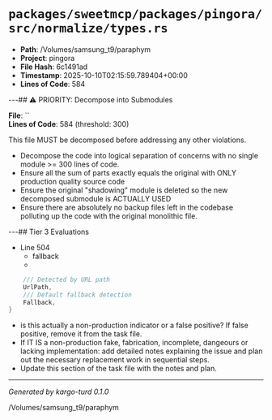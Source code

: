 # `packages/sweetmcp/packages/pingora/src/normalize/types.rs`

- **Path**: /Volumes/samsung_t9/paraphym
- **Project**: pingora
- **File Hash**: 6c1491ad  
- **Timestamp**: 2025-10-10T02:15:59.789404+00:00  
- **Lines of Code**: 584

---## ⚠️ PRIORITY: Decompose into Submodules

**File**: ``  
**Lines of Code**: 584 (threshold: 300)

This file MUST be decomposed before addressing any other violations.

- Decompose the code into logical separation of concerns with no single module >= 300 lines of code. 
- Ensure all the sum of parts exactly equals the original with ONLY production quality source code
- Ensure the original "shadowing" module is deleted so the new decomposed submodule is ACTUALLY USED
- Ensure there are absolutely no backup files left in the codebase polluting up the code with the original monolithic file.

---## Tier 3 Evaluations


- Line 504
  - fallback
  - 

```rust
    /// Detected by URL path
    UrlPath,
    /// Default fallback detection
    Fallback,
}
```

- is this actually a non-production indicator or a false positive? If false positive, remove it from the task file.
- If IT IS a non-production fake, fabrication, incomplete, dangeours or lacking implementation: add detailed notes explaining the issue and plan out the necessary replacement work in sequential steps. 
- Update this section of the task file with the notes and plan.

---

*Generated by kargo-turd 0.1.0*

/Volumes/samsung_t9/paraphym